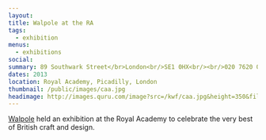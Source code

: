 ```yaml
---
layout:
title: Walpole at the RA
tags:
  - exhibition
menus:
  - exhibitions
social:
summary: 89 Southwark Street</br>London<br/>SE1 0HX<br/><br/>020 7620 0086
dates: 2013
location: Royal Academy, Picadilly, London
thumbnail: /public/images/caa.jpg
headimage: http://images.quru.com/image?src=/kwf/caa.jpg&height=350&fill=%23ffffff&strip=1
---
```

[Walpole](http://walpole.org.uk) held an exhibition at the Royal Academy to celebrate the very best of British craft and design.
